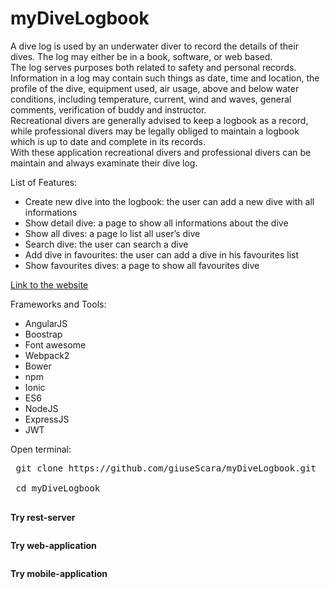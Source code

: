 # myDiveLogbook
<p>A dive log is used by an underwater diver to record the details of their dives. The log may either be in
                    a book, software, or web based. <br>The log serves purposes both related to safety and personal records.
                    Information in a log may contain such things as date, time and location, the profile of the dive, equipment
                    used, air usage, above and below water conditions, including temperature, current, wind and waves, general
                    comments, verification of buddy and instructor.<br> Recreational divers are generally advised to keep
                    a logbook as a record, while professional divers may be legally obliged to maintain a logbook which is
                    up to date and complete in its records. <br>With these application recreational divers and professional
                    divers can be maintain and always examinate their dive log.
                </p>
                <p>
                    List of Features:
                </p>
                <ul>
                    <li>Create new dive into the logbook: the user can add a new dive with all informations
                    </li>
                    <li>Show detail dive: a page to show all informations about the dive</li>
                    <li>Show all dives: a page lo list all user’s dive</li>
                    <li>Search dive: the user can search a dive</li>
                    <li>Add dive in favourites: the user can add a dive in his favourites list</li>
                    <li>Show favourites dives: a page to show all favourites dive</li>
                </ul>
 <p>
<a href="http://ec2-52-23-211-176.compute-1.amazonaws.com:3000/">Link to the website</a>
</p>

Frameworks and Tools:
- AngularJS
- Boostrap
- Font awesome
- Webpack2
- Bower
- npm
- Ionic
- ES6
- NodeJS
- ExpressJS
- JWT

Open terminal:
<pre>
 git clone https://github.com/giuseScara/myDiveLogbook.git<br>
 cd myDiveLogbook <br>
</pre>

<b>Try rest-server</b>
<pre>
</pre>
   
<b>Try web-application</b>
<pre>
</pre>

<b>Try mobile-application</b>
<pre>
</pre>
